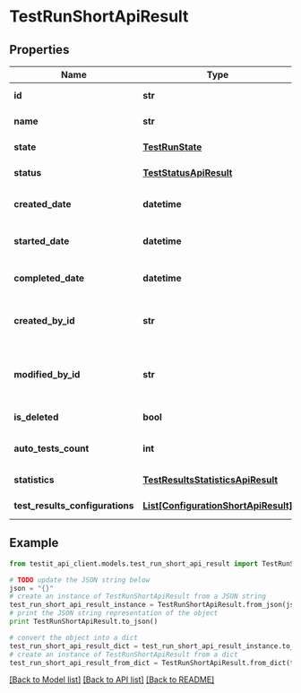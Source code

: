 # TestRunShortApiResult


## Properties
Name | Type | Description | Notes
------------ | ------------- | ------------- | -------------
**id** | **str** | Unique ID of the test run | 
**name** | **str** | Name of the test run | 
**state** | [**TestRunState**](TestRunState.md) | Current state of the test run | 
**status** | [**TestStatusApiResult**](TestStatusApiResult.md) | Current status of the test run | 
**created_date** | **datetime** | Date when the test run was created | 
**started_date** | **datetime** | Date when the test run was started | [optional] 
**completed_date** | **datetime** | Completion date of the test run | [optional] 
**created_by_id** | **str** | Unique ID of user who created the test run | 
**modified_by_id** | **str** | Unique ID of user who modified the test run last time | [optional] 
**is_deleted** | **bool** | Is the test run is deleted | 
**auto_tests_count** | **int** | Number of AutoTests run in the test run | 
**statistics** | [**TestResultsStatisticsApiResult**](TestResultsStatisticsApiResult.md) | Statistics of the test run | 
**test_results_configurations** | [**List[ConfigurationShortApiResult]**](ConfigurationShortApiResult.md) | Test results configurations | 

## Example

```python
from testit_api_client.models.test_run_short_api_result import TestRunShortApiResult

# TODO update the JSON string below
json = "{}"
# create an instance of TestRunShortApiResult from a JSON string
test_run_short_api_result_instance = TestRunShortApiResult.from_json(json)
# print the JSON string representation of the object
print TestRunShortApiResult.to_json()

# convert the object into a dict
test_run_short_api_result_dict = test_run_short_api_result_instance.to_dict()
# create an instance of TestRunShortApiResult from a dict
test_run_short_api_result_from_dict = TestRunShortApiResult.from_dict(test_run_short_api_result_dict)
```
[[Back to Model list]](../README.md#documentation-for-models) [[Back to API list]](../README.md#documentation-for-api-endpoints) [[Back to README]](../README.md)


